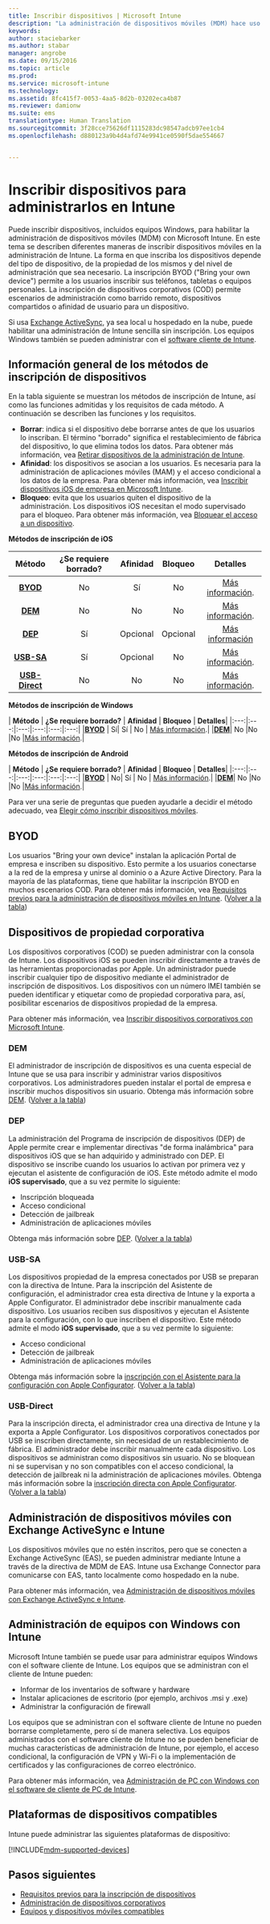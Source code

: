```yaml
---
title: Inscribir dispositivos | Microsoft Intune
description: "La administración de dispositivos móviles (MDM) hace uso de la inscripción para incluir dispositivos en la administración y permitir el acceso a los recursos."
keywords: 
author: staciebarker
ms.author: stabar
manager: angrobe
ms.date: 09/15/2016
ms.topic: article
ms.prod: 
ms.service: microsoft-intune
ms.technology: 
ms.assetid: 8fc415f7-0053-4aa5-8d2b-03202eca4b87
ms.reviewer: damionw
ms.suite: ems
translationtype: Human Translation
ms.sourcegitcommit: 3f28cce75626df1115283dc98547adcb97ee1cb4
ms.openlocfilehash: d880123a9b4d4afd74e9941ce0590f5dae554667


---
```


# <a name="enroll-devices-for-management-in-intune"></a>Inscribir dispositivos para administrarlos en Intune
Puede inscribir dispositivos, incluidos equipos Windows, para habilitar la administración de dispositivos móviles (MDM) con Microsoft Intune. En este tema se describen diferentes maneras de inscribir dispositivos móviles en la administración de Intune. La forma en que inscriba los dispositivos depende del tipo de dispositivo, de la propiedad de los mismos y del nivel de administración que sea necesario. La inscripción BYOD ("Bring your own device") permite a los usuarios inscribir sus teléfonos, tabletas o equipos personales. La inscripción de dispositivos corporativos (COD) permite escenarios de administración como barrido remoto, dispositivos compartidos o afinidad de usuario para un dispositivo.

Si usa [Exchange ActiveSync](#mobile-device-management-with-exchange-activesync-and-intune), ya sea local u hospedado en la nube, puede habilitar una administración de Intune sencilla sin inscripción. Los equipos Windows también se pueden administrar con el [software cliente de Intune](#manage-windows-pcs-with-intune).

## <a name="overview-of-device-enrollment-methods"></a>Información general de los métodos de inscripción de dispositivos

En la tabla siguiente se muestran los métodos de inscripción de Intune, así como las funciones admitidas y los requisitos de cada método. A continuación se describen las funciones y los requisitos.

- **Borrar**: indica si el dispositivo debe borrarse antes de que los usuarios lo inscriban. El término "borrado" significa el restablecimiento de fábrica del dispositivo, lo que elimina todos los datos. Para obtener más información, vea [Retirar dispositivos de la administración de Intune](retire-devices-from-microsoft-intune-management.md).
- **Afinidad**: los dispositivos se asocian a los usuarios. Es necesaria para la administración de aplicaciones móviles (MAM) y el acceso condicional a los datos de la empresa. Para obtener más información, vea [Inscribir dispositivos iOS de empresa en Microsoft Intune](enroll-corporate-owned-ios-devices-in-microsoft-intune.md#using-company-portal-on-dep-or-apple-configurator-enrolled-devices).
- **Bloqueo**: evita que los usuarios quiten el dispositivo de la administración. Los dispositivos iOS necesitan el modo supervisado para el bloqueo. Para obtener más información, vea [Bloquear el acceso a un dispositivo](retire-devices-from-microsoft-intune-management.md#block-access-a-device).

**Métodos de inscripción de iOS**

| **Método** |  **¿Se requiere borrado?** |    **Afinidad**    |   **Bloqueo** | **Detalles** |
|:---:|:---:|:---:|:---:|:---:|
|**[BYOD](#byod)** | No|    Sí |   No | [Más información](prerequisites-for-enrollment.md#set-up-device-management).|
|**[DEM](#dem)**|   No |No |No  | [Más información](enroll-corporate-owned-devices-with-the-device-enrollment-manager-in-microsoft-intune.md).|
|**[DEP](#dep)**|   Sí |   Opcional |  Opcional|[Más información](ios-device-enrollment-program-in-microsoft-intune.md)|
|**[USB-SA](#usb-sa)**| Sí |   Opcional |  No| [Más información](ios-setup-assistant-enrollment-in-microsoft-intune.md).|
|**[USB-Direct](#usb-direct)**| No |    No  | No|[Más información](ios-direct-enrollment-in-microsoft-intune.md).|

**Métodos de inscripción de Windows**

| **Método** |  **¿Se requiere borrado?** |    **Afinidad**    |   **Bloqueo** | **Detalles**|
|:---:|:---:|:---:|:---:|:---:|:---:|
|**[BYOD](#byod)** | Sí|   Sí |   No | [Más información](prerequisites-for-enrollment.md#set-up-device-management).|
|**[DEM](#dem)**|   No |No |No  |[Más información](enroll-corporate-owned-devices-with-the-device-enrollment-manager-in-microsoft-intune.md).|

**Métodos de inscripción de Android**

| **Método** |  **¿Se requiere borrado?** |    **Afinidad**    |   **Bloqueo** | **Detalles**|
|:---:|:---:|:---:|:---:|:---:|:---:|
|**[BYOD](#byod)** | No|    Sí |   No | [Más información](prerequisites-for-enrollment.md#set-up-device-management).|
|**[DEM](#dem)**|   No |No |No  |[Más información](enroll-corporate-owned-devices-with-the-device-enrollment-manager-in-microsoft-intune.md).|

Para ver una serie de preguntas que pueden ayudarle a decidir el método adecuado, vea [Elegir cómo inscribir dispositivos móviles](/intune/get-started/choose-how-to-enroll-devices1).

## <a name="byod"></a>BYOD
Los usuarios "Bring your own device" instalan la aplicación Portal de empresa e inscriben su dispositivo. Esto permite a los usuarios conectarse a la red de la empresa y unirse al dominio o a Azure Active Directory. Para la mayoría de las plataformas, tiene que habilitar la inscripción BYOD en muchos escenarios COD. Para obtener más información, vea [Requisitos previos para la administración de dispositivos móviles en Intune](prerequisites-for-enrollment.md). ([Volver a la tabla](#overview-of-device-enrollment-methods))

## <a name="corporate-owned-devices"></a>Dispositivos de propiedad corporativa
Los dispositivos corporativos (COD) se pueden administrar con la consola de Intune. Los dispositivos iOS se pueden inscribir directamente a través de las herramientas proporcionadas por Apple. Un administrador puede inscribir cualquier tipo de dispositivo mediante el administrador de inscripción de dispositivos. Los dispositivos con un número IMEI también se pueden identificar y etiquetar como de propiedad corporativa para, así, posibilitar escenarios de dispositivos propiedad de la empresa.

Para obtener más información, vea [Inscribir dispositivos corporativos con Microsoft Intune](manage-corporate-owned-devices.md).

### <a name="dem"></a>DEM
El administrador de inscripción de dispositivos es una cuenta especial de Intune que se usa para inscribir y administrar varios dispositivos corporativos. Los administradores pueden instalar el portal de empresa e inscribir muchos dispositivos sin usuario. Obtenga más información sobre [DEM](enroll-corporate-owned-devices-with-the-device-enrollment-manager-in-microsoft-intune.md). ([Volver a la tabla](#overview-of-device-enrollment-methods))

### <a name="dep"></a>DEP
La administración del Programa de inscripción de dispositivos (DEP) de Apple permite crear e implementar directivas "de forma inalámbrica" para dispositivos iOS que se han adquirido y administrado con DEP. El dispositivo se inscribe cuando los usuarios lo activan por primera vez y ejecutan el asistente de configuración de iOS. Este método admite el modo **iOS supervisado**, que a su vez permite lo siguiente:
  - Inscripción bloqueada
  - Acceso condicional
  - Detección de jailbreak
  - Administración de aplicaciones móviles

Obtenga más información sobre [DEP](ios-device-enrollment-program-in-microsoft-intune.md). ([Volver a la tabla](#overview-of-device-enrollment-methods))

### <a name="usb-sa"></a>USB-SA
Los dispositivos propiedad de la empresa conectados por USB se preparan con la directiva de Intune. Para la inscripción del Asistente de configuración, el administrador crea esta directiva de Intune y la exporta a Apple Configurator. El administrador debe inscribir manualmente cada dispositivo. Los usuarios reciben sus dispositivos y ejecutan el Asistente para la configuración, con lo que inscriben el dispositivo. Este método admite el modo **iOS supervisado**, que a su vez permite lo siguiente:
  - Acceso condicional
  - Detección de jailbreak
  - Administración de aplicaciones móviles

Obtenga más información sobre la [inscripción con el Asistente para la configuración con Apple Configurator](ios-setup-assistant-enrollment-in-microsoft-intune.md). ([Volver a la tabla](#overview-of-device-enrollment-methods))

### <a name="usb-direct"></a>USB-Direct
Para la inscripción directa, el administrador crea una directiva de Intune y la exporta a Apple Configurator. Los dispositivos corporativos conectados por USB se inscriben directamente, sin necesidad de un restablecimiento de fábrica. El administrador debe inscribir manualmente cada dispositivo. Los dispositivos se administran como dispositivos sin usuario. No se bloquean ni se supervisan y no son compatibles con el acceso condicional, la detección de jailbreak ni la administración de aplicaciones móviles. Obtenga más información sobre la [inscripción directa con Apple Configurator](ios-direct-enrollment-in-microsoft-intune.md). ([Volver a la tabla](#overview-of-device-enrollment-methods))

## <a name="mobile-device-management-with-exchange-activesync-and-intune"></a>Administración de dispositivos móviles con Exchange ActiveSync e Intune
Los dispositivos móviles que no estén inscritos, pero que se conecten a Exchange ActiveSync (EAS), se pueden administrar mediante Intune a través de la directiva de MDM de EAS. Intune usa Exchange Connector para comunicarse con EAS, tanto localmente como hospedado en la nube.

Para obtener más información, vea [Administración de dispositivos móviles con Exchange ActiveSync e Intune](mobile-device-management-with-exchange-activesync-and-microsoft-intune.md).


## <a name="windows-pc-management-with-intune"></a>Administración de equipos con Windows con Intune  
Microsoft Intune también se puede usar para administrar equipos Windows con el software cliente de Intune. Los equipos que se administran con el cliente de Intune pueden:

 - Informar de los inventarios de software y hardware
 - Instalar aplicaciones de escritorio (por ejemplo, archivos .msi y .exe)
 - Administrar la configuración de firewall

Los equipos que se administran con el software cliente de Intune no pueden borrarse completamente, pero sí de manera selectiva. Los equipos administrados con el software cliente de Intune no se pueden beneficiar de muchas características de administración de Intune, por ejemplo, el acceso condicional, la configuración de VPN y Wi-Fi o la implementación de certificados y las configuraciones de correo electrónico.

Para obtener más información, vea [Administración de PC con Windows con el software de cliente de PC de Intune](manage-windows-pcs-with-microsoft-intune.md).

## <a name="supported-device-platforms"></a>Plataformas de dispositivos compatibles

Intune puede administrar las siguientes plataformas de dispositivo:

[!INCLUDE[mdm-supported-devices](../includes/mdm-supported-devices.md)]

## <a name="next-steps"></a>Pasos siguientes
- [Requisitos previos para la inscripción de dispositivos](prerequisites-for-enrollment.md)
- [Administración de dispositivos corporativos](manage-corporate-owned-devices.md)
- [Equipos y dispositivos móviles compatibles](../get-started/supported-mobile-devices-and-computers.md)



<!--HONumber=Nov16_HO3-->


